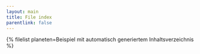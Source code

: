 ```yaml
---
layout: main
title: File index
parentlink: false
---
```

{% filelist planeten=Beispiel mit automatisch generiertem Inhaltsverzeichnis %}